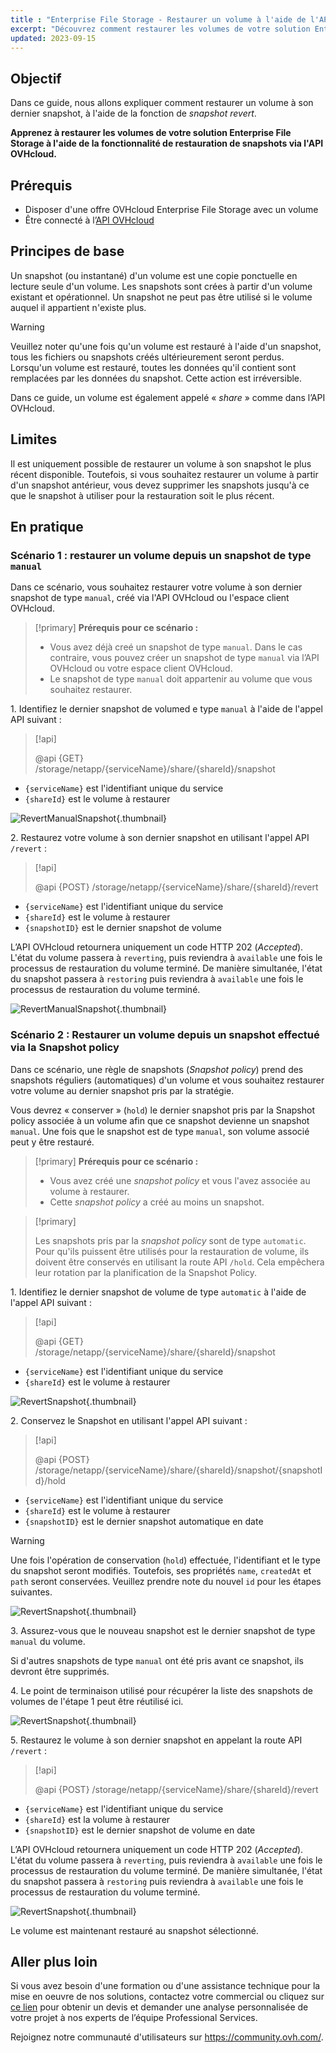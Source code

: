 ```yaml
---
title : "Enterprise File Storage - Restaurer un volume à l'aide de l'API de restauration de snapshots"
excerpt: "Découvrez comment restaurer les volumes de votre solution Enterprise File Storage grâce à la fonctionnalité de restauration de snapshots fournie par l'API OVHcloud"
updated: 2023-09-15
---
```


## Objectif

Dans ce guide, nous allons expliquer comment restaurer un volume à son dernier snapshot, à l'aide de la fonction de *snapshot revert*.

**Apprenez à restaurer les volumes de votre solution Enterprise File Storage à l'aide de la fonctionnalité de restauration de snapshots via l'API OVHcloud.**

## Prérequis

- Disposer d'une offre OVHcloud Enterprise File Storage avec un volume
- Être connecté à l’[API OVHcloud](https://api.ovh.com/)

## Principes de base

Un snapshot (ou instantané) d'un volume est une copie ponctuelle en lecture seule d'un volume.
Les snapshots sont crées à partir d'un volume existant et opérationnel. Un snapshot ne peut pas être utilisé si le volume auquel il appartient n'existe plus.

> [!warning]
>
> Veuillez noter qu'une fois qu'un volume est restauré à l'aide d'un snapshot, tous les fichiers ou snapshots créés ultérieurement seront perdus. Lorsqu'un volume est restauré, toutes les données qu'il contient sont remplacées par les données du snapshot. Cette action est irréversible.
>

Dans ce guide, un volume est également appelé « *share* » comme dans l’API OVHcloud.

## Limites

Il est uniquement possible de restaurer un volume à son snapshot le plus récent disponible. Toutefois, si vous souhaitez restaurer un volume à partir d'un snapshot antérieur, vous devez supprimer les snapshots jusqu'à ce que le snapshot à utiliser pour la restauration soit le plus récent.

## En pratique

### Scénario 1 : restaurer un volume depuis un snapshot de type `manual`

Dans ce scénario, vous souhaitez restaurer votre volume à son dernier snapshot de type `manual`, créé via l'API OVHcloud ou l'espace client OVHcloud.

> [!primary]
> **Prérequis pour ce scénario :**
>
> - Vous avez déjà creé un snapshot de type `manual`. Dans le cas contraire, vous pouvez créer un snapshot de type `manual` via l’API OVHcloud ou votre espace client OVHcloud.
> - Le snapshot de type `manual` doit appartenir au volume que vous souhaitez restaurer.

1\. Identifiez le dernier snapshot de volumed e type `manual` à l'aide de l'appel API suivant :

> [!api]
>
> @api {GET} /storage/netapp/{serviceName}/share/{shareId}/snapshot
>

- `{serviceName}` est l'identifiant unique du service
- `{shareId}` est le volume à restaurer 

![RevertManualSnapshot](images/use_case_1_step_1.png){.thumbnail}

2\. Restaurez votre volume à son dernier snapshot en utilisant l'appel API `/revert` : 

> [!api]
>
> @api {POST} /storage/netapp/{serviceName}/share/{shareId}/revert
>

- `{serviceName}` est l'identifiant unique du service
- `{shareId}` est le volume à restaurer
- `{snapshotID}` est le dernier snapshot de volume

L’API OVHcloud retournera uniquement un code HTTP 202 (*Accepted*).<br>
L'état du volume passera à `reverting`, puis reviendra à `available` une fois le processus de restauration du volume terminé. De manière simultanée, l'état du snapshot passera à `restoring` puis reviendra à `available` une fois le processus de restauration du volume terminé.

![RevertManualSnapshot](images/use_case_1_step_2.png){.thumbnail}

### Scénario 2 : Restaurer un volume depuis un snapshot effectué via la Snapshot policy

Dans ce scénario, une règle de snapshots (*Snapshot policy*) prend des snapshots réguliers (automatiques) d'un volume et vous souhaitez restaurer votre volume au dernier snapshot pris par la stratégie.

Vous devrez « conserver » (`hold`) le dernier snapshot pris par la Snapshot policy associée à un volume afin que ce snapshot devienne un snapshot `manual`. Une fois que le snapshot est de type `manual`, son volume associé peut y être restauré.

> [!primary]
> **Prérequis pour ce scénario :**
>
> - Vous avez créé une *snapshot policy* et vous l'avez associée au volume à restaurer.
> - Cette *snapshot policy*  a créé au moins un snapshot.

> [!primary]
>
> Les snapshots pris par la *snapshot policy*  sont de type `automatic`. Pour qu'ils puissent être utilisés pour la restauration de volume, ils doivent être conservés en utilisant la route API `/hold`. Cela empêchera leur rotation par la planification de la Snapshot Policy.
>

1\. Identifiez le dernier snapshot de volume de type `automatic` à l'aide de l'appel API suivant :

> [!api]
>
> @api {GET} /storage/netapp/{serviceName}/share/{shareId}/snapshot
>

- `{serviceName}` est l'identifiant unique du service
- `{shareId}` est le volume à restaurer

![RevertSnapshot](images/use_case_2_step_1.png){.thumbnail}

2\. Conservez le Snapshot en utilisant l'appel API suivant : 

> [!api]
>
> @api {POST} /storage/netapp/{serviceName}/share/{shareId}/snapshot/{snapshotId}/hold

- `{serviceName}` est l'identifiant unique du service
- `{shareId}` est le volume à restaurer
- `{snapshotID}` est le dernier snapshot automatique en date

> [!warning]
>
> Une fois l'opération de conservation (`hold`) effectuée, l'identifiant et le type du snapshot seront modifiés. Toutefois, ses propriétés `name`, `createdAt` et `path` seront conservées. Veuillez prendre note du nouvel `id` pour les étapes suivantes.
>

![RevertSnapshot](images/use_case_2_step_2.png){.thumbnail}

3\. Assurez-vous que le nouveau snapshot est le dernier snapshot de type `manual` du volume.

Si d'autres snapshots de type `manual` ont été pris avant ce snapshot, ils devront être supprimés.

4\. Le point de terminaison utilisé pour récupérer la liste des snapshots de volumes de l'étape 1 peut être réutilisé ici.

![RevertSnapshot](images/use_case_2_step_3.png){.thumbnail}

5\. Restaurez le volume à son dernier snapshot en appelant la route API `/revert` :

> [!api]
>
> @api {POST} /storage/netapp/{serviceName}/share/{shareId}/revert
>

- `{serviceName}` est l'identifiant unique du service
- `{shareId}` est la volume à restaurer
- `{snapshotID}` est le dernier snapshot de volume en date

L’API OVHcloud retournera uniquement un code HTTP 202 (*Accepted*).<br>
L'état du volume passera à `reverting`, puis reviendra à `available` une fois le processus de restauration du volume terminé. De manière simultanée, l'état du snapshot passera à `restoring` puis reviendra à `available` une fois le processus de restauration du volume terminé.

![RevertSnapshot](images/use_case_2_step_4.png){.thumbnail}

Le volume est maintenant restauré au snapshot sélectionné.

## Aller plus loin

Si vous avez besoin d'une formation ou d'une assistance technique pour la mise en oeuvre de nos solutions, contactez votre commercial ou cliquez sur [ce lien](https://www.ovhcloud.com/fr/professional-services/) pour obtenir un devis et demander une analyse personnalisée de votre projet à nos experts de l’équipe Professional Services.

Rejoignez notre communauté d'utilisateurs sur <https://community.ovh.com/>.
